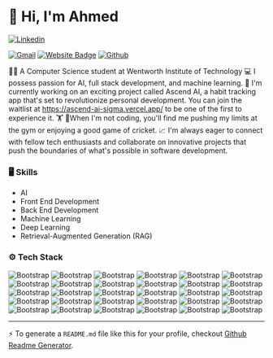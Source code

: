 # 👋 Hi, I'm Ahmed



[![Linkedin](https://img.shields.io/badge/-LinkedIn-blue?style=flat&logo=Linkedin&logoColor=white)](https://www.linkedin.com/in/https://www.linkedin.com/in/muhammad-ahmed-ayaz//)

[![Gmail](https://img.shields.io/badge/-Gmail-c14438?style=flat&logo=Gmail&logoColor=white)](mailto:ahmedayaz1210@gmail.com)
[![Website Badge](https://img.shields.io/badge/-Website-c14438?style=flat&logo=Google-Chrome&logoColor=white&link=http://ahmedayaz.pages.dev/)](http://ahmedayaz.pages.dev/)
[![Github](https://img.shields.io/github/followers/ahmedayaz1210?label=Follow&style=social)](https://github.com/ahmedayaz1210)

👨‍🎓 A Computer Science student at Wentworth Institute of Technology 
💻 I possess passion for AI, full stack development, and machine learning. 
🚀 I'm currently working on an exciting project called Ascend AI, a habit tracking app that's set to revolutionize personal development. You can join the waitlist at https://ascend-ai-sigma.vercel.app/ to be one of the first to experience it. 
🏋️ 🏏When I'm not coding, you'll find me pushing my limits at the gym or enjoying a good game of cricket. 
📈 I'm always eager to connect with fellow tech enthusiasts and collaborate on innovative projects that push the boundaries of what's possible in software development.

### 🖥 Skills

- AI
- Front End Development
- Back End Development
- Machine Learning
- Deep Learning
- Retrieval-Augmented Generation (RAG) 
### ⚙️ Tech Stack

![Bootstrap](https://img.shields.io/badge/-Amazon%20Web%20Services-05122A?style=flat-square&logo=Amazon-Web-Services&color=256575) ![Bootstrap](https://img.shields.io/badge/-Google%20Cloud%20Platform%20-05122A?style=flat-square&logo=Google-Cloud-Platform&color=256575) ![Bootstrap](https://img.shields.io/badge/-Python-05122A?style=flat-square&logo=Python&color=256575) ![Bootstrap](https://img.shields.io/badge/-Java-05122A?style=flat-square&logo=Java&color=256575) ![Bootstrap](https://img.shields.io/badge/-Typescript-05122A?style=flat-square&logo=Typescript&color=256575) ![Bootstrap](https://img.shields.io/badge/-Javascript-05122A?style=flat-square&logo=Javascript&color=256575) ![Bootstrap](https://img.shields.io/badge/-C-05122A?style=flat-square&logo=C&color=256575) ![Bootstrap](https://img.shields.io/badge/-C%2B%2B-05122A?style=flat-square&logo=C++&color=256575) ![Bootstrap](https://img.shields.io/badge/-HTML%20-05122A?style=flat-square&logo=HTML&color=256575) ![Bootstrap](https://img.shields.io/badge/-CSS-05122A?style=flat-square&logo=CSS&color=256575) ![Bootstrap](https://img.shields.io/badge/-LangChain-05122A?style=flat-square&logo=LangChain&color=256575) ![Bootstrap](https://img.shields.io/badge/-Docker-05122A?style=flat-square&logo=Docker&color=256575) ![Bootstrap](https://img.shields.io/badge/-Kubernetes-05122A?style=flat-square&logo=Kubernetes&color=256575) ![Bootstrap](https://img.shields.io/badge/-TensorFlow-05122A?style=flat-square&logo=TensorFlow&color=256575) ![Bootstrap](https://img.shields.io/badge/-Scikit%20Learn-05122A?style=flat-square&logo=Scikit-Learn&color=256575) ![Bootstrap](https://img.shields.io/badge/-Pandas-05122A?style=flat-square&logo=Pandas&color=256575) ![Bootstrap](https://img.shields.io/badge/-Numpy-05122A?style=flat-square&logo=Numpy&color=256575) ![Bootstrap](https://img.shields.io/badge/-Matplotlib-05122A?style=flat-square&logo=Matplotlib&color=256575) ![Bootstrap](https://img.shields.io/badge/-Vector%20DBs-05122A?style=flat-square&logo=Vector-DBs&color=256575) ![Bootstrap](https://img.shields.io/badge/-MongoDB-05122A?style=flat-square&logo=MongoDB&color=256575) ![Bootstrap](https://img.shields.io/badge/-MySQL-05122A?style=flat-square&logo=MySQL&color=256575) ![Bootstrap](https://img.shields.io/badge/-Firebase-05122A?style=flat-square&logo=Firebase&color=256575) ![Bootstrap](https://img.shields.io/badge/-React-05122A?style=flat-square&logo=React&color=256575) ![Bootstrap](https://img.shields.io/badge/-Next.js-05122A?style=flat-square&logo=Next.js&color=256575) ![Bootstrap](https://img.shields.io/badge/-Node.js-05122A?style=flat-square&logo=Node.js&color=256575) ![Bootstrap](https://img.shields.io/badge/-Three.js-05122A?style=flat-square&logo=Three.js&color=256575) ![Bootstrap](https://img.shields.io/badge/-Jupyter-05122A?style=flat-square&logo=Jupyter&color=256575) ![Bootstrap](https://img.shields.io/badge/-Blender-05122A?style=flat-square&logo=Blender&color=256575) ![Bootstrap](https://img.shields.io/badge/-Stripe-05122A?style=flat-square&logo=Stripe&color=256575) ![Bootstrap](https://img.shields.io/badge/-Clerk-05122A?style=flat-square&logo=Clerk&color=256575)




---
:zap: To generate a `README.md` file like this for your profile, checkout [Github Readme Generator](https://hejazizo-github-profile-readme-srcstreamlit-app-i6skm7.streamlit.app/).

